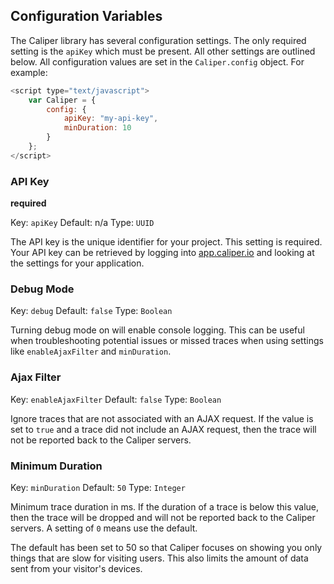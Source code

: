 ## Configuration Variables

The Caliper library has several configuration settings.
The only required setting is the `apiKey` which must be present.
All other settings are outlined below. All configuration values are set in the `Caliper.config` object. For example:

```javascript
<script type="text/javascript">
    var Caliper = {
        config: {
            apiKey: "my-api-key",
            minDuration: 10
        }
    };
</script>
```

### API Key
__required__

Key: `apiKey`
Default: n/a
Type: `UUID`

The API key is the unique identifier for your project. This setting is required. Your API key can be retrieved by logging into [app.caliper.io](https://app.caliper.io) and looking at the settings for your application.

### Debug Mode

Key: `debug`
Default: `false`
Type: `Boolean`

Turning debug mode on will enable console logging. This can be useful when troubleshooting potential issues or missed traces when using settings like `enableAjaxFilter` and `minDuration`.

### Ajax Filter
Key: `enableAjaxFilter`
Default: `false`
Type: `Boolean`

Ignore traces that are not associated with an AJAX request. If the value is set to `true` and a trace did not include an AJAX request, then the trace will not be reported back to the Caliper servers.

### Minimum Duration
Key: `minDuration`
Default: `50`
Type: `Integer`

Minimum trace duration in ms. If the duration of a trace is below this value, then the trace will be dropped and will not be reported back to the Caliper servers. A setting of `0` means use the default.

The default has been set to 50 so that Caliper focuses on showing you only things that are slow for visiting users. This also limits the amount of data sent from your visitor's devices.

